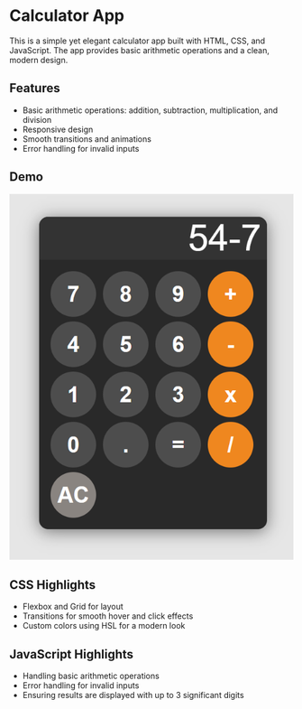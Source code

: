 # Calculator App

This is a simple yet elegant calculator app built with HTML, CSS, and JavaScript. The app provides basic arithmetic operations and a clean, modern design.

## Features

- Basic arithmetic operations: addition, subtraction, multiplication, and division
- Responsive design
- Smooth transitions and animations
- Error handling for invalid inputs

## Demo

![Calculator Screenshot](screenshot.png)

## CSS Highlights

- Flexbox and Grid for layout
- Transitions for smooth hover and click effects
- Custom colors using HSL for a modern look

## JavaScript Highlights

- Handling basic arithmetic operations
- Error handling for invalid inputs
- Ensuring results are displayed with up to 3 significant digits
